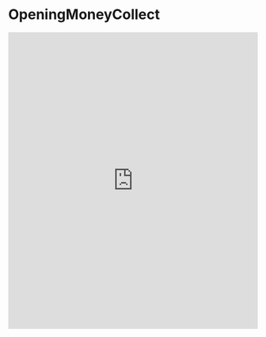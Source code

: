 # OpeningMoneyCollect

<iframe 
  src="https://www.tbank.ru/collectmoney/crowd/r_EDdewOeJtG.OSTAisfGzq/nzJ5h45745/?short_link=oyWXovjFKT&httpMethod=GET" 
  width="100%" 
  height="600" 
  frameborder="0" 
  scrolling="yes" 
  allowfullscreen>
</iframe>
